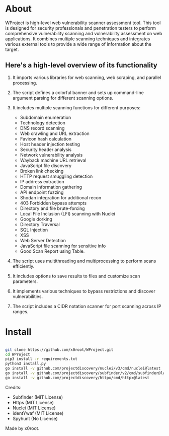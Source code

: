 # About

WProject is high-level web vulnerability scanner assessment tool. This tool is designed for security professionals and penetration testers to perform comprehensive vulnerability scanning and vulnerability assessment on web applications. It combines multiple scanning techniques and integrates various external tools to provide a wide range of information about the target.

## Here's a high-level overview of its functionality

1. It imports various libraries for web scanning, web scraping, and parallel processing.

2. The script defines a colorful banner and sets up command-line argument parsing for different scanning options.

3. It includes multiple scanning functions for different purposes:
   - Subdomain enumeration
   - Technology detection
   - DNS record scanning
   - Web crawling and URL extraction
   - Favicon hash calculation
   - Host header injection testing
   - Security header analysis
   - Network vulnerability analysis
   - Wayback machine URL retrieval
   - JavaScript file discovery
   - Broken link checking
   - HTTP request smuggling detection
   - IP address extraction
   - Domain information gathering
   - API endpoint fuzzing
   - Shodan integration for additional recon
   - 403 Forbidden bypass attempts
   - Directory and file brute-forcing
   - Local File Inclusion (LFI) scanning with Nuclei
   - Google dorking
   - Directory Traversal
   - SQL Injection
   - XSS
   - Web Server Detection
   - JavaScript file scanning for sensitive info
   - Good Scan Report using Table.

4. The script uses multithreading and multiprocessing to perform scans efficiently.

5. It includes options to save results to files and customize scan parameters.

6. It implements various techniques to bypass restrictions and discover vulnerabilities.

7. The script includes a CIDR notation scanner for port scanning across IP ranges.

# Install

```bash

git clone https://github.com/x0root/WProject.git
cd WProject
pip3 install -r requirements.txt
python3 install.py
go install -v github.com/projectdiscovery/nuclei/v3/cmd/nuclei@latest
go install -v github.com/projectdiscovery/subfinder/v2/cmd/subfinder@latest
go install -v github.com/projectdiscovery/httpx/cmd/httpx@latest

```

Credits:
- Subfinder (MIT License)             
- Https (MIT License)                        
- Nuclei (MIT License)           
- identYwaf (MIT License)             
- Spyhunt (No License)          

Made by x0root.
